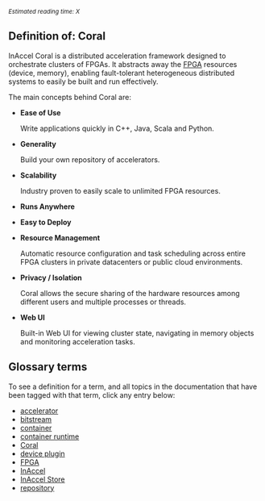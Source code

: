 *<small id="time">Estimated reading time: X</small>*

## Definition of: Coral

InAccel Coral is a distributed acceleration framework designed to orchestrate
clusters of FPGAs. It abstracts away the [FPGA](fpga.md) resources (device,
memory), enabling fault-tolerant heterogeneous distributed systems to easily be
built and run effectively.

The main concepts behind Coral are:

* **Ease of Use**

	Write applications quickly in C++, Java, Scala and Python.

* **Generality**

	Build your own repository of accelerators.

* **Scalability**

	Industry proven to easily scale to unlimited FPGA resources.

* **Runs Anywhere**

* **Easy to Deploy**

* **Resource Management**

	Automatic resource configuration and task scheduling across entire FPGA
	clusters in private datacenters or public cloud environments.

* **Privacy / Isolation**

	Coral allows the secure sharing of the hardware resources among different
	users and multiple processes or threads.

* **Web UI**

	Built-in Web UI for viewing cluster state, navigating in memory objects and
	monitoring acceleration tasks.

## Glossary terms

To see a definition for a term, and all topics in the documentation that have
been tagged with that term, click any entry below:

* [accelerator](accelerator.md)
* [bitstream](bitstream.md)
* [container](container.md)
* [container runtime](container-runtime.md)
* [Coral](coral.md)
* [device plugin](device-plugin.md)
* [FPGA](fpga.md)
* [InAccel](inaccel.md)
* [InAccel Store](inaccel-store.md)
* [repository](repository.md)

